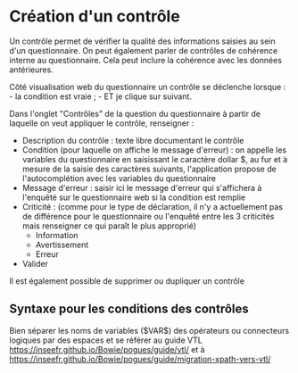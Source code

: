 # Création d'un contrôle

Un contrôle permet de vérifier la qualité des informations saisies au sein d'un questionnaire. On peut également parler de contrôles de cohérence interne au questionnaire. Cela peut inclure la cohérence avec les données antérieures.

Côté visualisation web du questionnaire un contrôle se déclenche lorsque :
    - la condition est vraie ;
    - ET je clique sur suivant.

Dans l'onglet "Contrôles" de la question du questionnaire à partir de laquelle on veut appliquer le contrôle, renseigner :

- Description du contrôle : texte libre documentant le contrôle
- Condition (pour laquelle on affiche le message d'erreur) : on appelle les variables du questionnaire en saisissant le caractère dollar \$, au fur et à mesure de la saisie des caractères suivants, l'application propose de l'autocomplétion avec les variables du questionnaire  
- Message d'erreur : saisir ici le message d'erreur qui s'affichera à l'enquêté sur le questionnaire web si la condition est remplie
- Criticité : (comme pour le type de déclaration, il n'y a actuellement pas de différence pour le questionnaire ou l'enquêté entre les 3 criticités mais renseigner ce qui paraît le plus approprié)
  - Information
  - Avertissement
  - Erreur
- Valider

Il est également possible de supprimer ou dupliquer un contrôle

## Syntaxe pour les conditions des contrôles

Bien séparer les noms de variables (\$VAR\$) des opérateurs ou connecteurs logiques par des espaces et se référer au guide VTL <https://inseefr.github.io/Bowie/pogues/guide/vtl/> et à <https://inseefr.github.io/Bowie/pogues/guide/migration-xpath-vers-vtl/>
